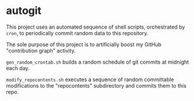 # autogit

This project uses an automated sequence of shell scripts, orchestrated by `cron`, to periodically commit random data to this repository. 

The sole purpose of this project is to artificially boost my GitHub "contribution graph" activity.

`gen_random_crontab.sh` builds a random schedule of git commits at midnight each day.

`modify_repocontents.sh` executes a sequence of random committable modifications to the "repocontents" subdirectory and commits them to this repo.
